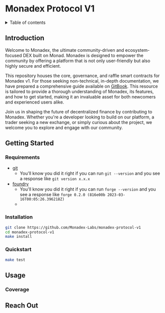 # Monadex Protocol V1

<details>

<summary>Table of contents</summary>

- [Monadex Protocol V1](#monadex-protocol-v1)
  - [Introduction](#introduction)
  - [Getting Started](#getting-started)
    - [Requirements](#requirements)
    - [Installation](#installation)
    - [Quickstart](#quickstart)
  - [Usage](#usage)
    - [Coverage](#coverage)
  - [Reach Out](#reach-out)

</details>

## Introduction

Welcome to Monadex, the ultimate community-driven and ecosystem-focused DEX built on Monad. Monadex is designed to empower the community by offering a platform that is not only user-friendly but also highly secure and efficient.

This repository houses the core, governance, and raffle smart contracts for Monadex v1. For those seeking non-technical, in-depth documentation, we have prepared a comprehensive guide available on [GitBook](https://monadex.gitbook.io/monadex). This resource is tailored to provide a thorough understanding of Monadex, its features, and how to get started, making it an invaluable asset for both newcomers and experienced users alike.

Join us in shaping the future of decentralized finance by contributing to Monadex. Whether you're a developer looking to build on our platform, a trader seeking a new exchange, or simply curious about the project, we welcome you to explore and engage with our community.


## Getting Started

### Requirements

- [git](https://git-scm.com/book/en/v2/Getting-Started-Installing-Git)
  - You'll know you did it right if you can run `git --version` and you see a response like `git version x.x.x`
- [foundry](https://getfoundry.sh/)
  - You'll know you did it right if you can run `forge --version` and you see a response like `forge 0.2.0 (816e00b 2023-03-16T00:05:26.396218Z)`
  - 
<!-- Additional requirements here -->

### Installation

```bash
git clone https://github.com/Monadex-Labs/monadex-protocol-v1
cd monadex-protocol-v1
make install
```

### Quickstart 

```bash
make test
```


## Usage 

### Coverage


## Reach Out